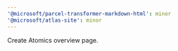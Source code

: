 ```yaml
---
'@microsoft/parcel-transformer-markdown-html': minor
'@microsoft/atlas-site': minor
---
```


Create Atomics overview page.
